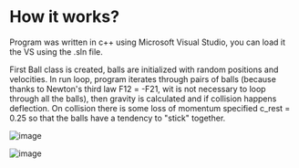 
# How it works?
Program was written in c++ using Microsoft Visual Studio, you can load it the VS using the .sln file.

  First Ball class is created, balls are initialized with random positions and velocities. In run loop, program iterates through pairs of balls (because thanks to Newton's third law F12 = -F21, wit is not necessary to loop through all the balls), then gravity is calculated and if collision happens deflection. On collision there is some loss of momentum specified c_rest = 0.25 so that the balls have a tendency to "stick" together.

![image](https://user-images.githubusercontent.com/94861828/149720357-87ec17af-d88c-40d1-bf49-7aa9eb7e5227.png)

![image](https://user-images.githubusercontent.com/94861828/149720570-3dc7c18b-7120-4dcf-9a03-ef187b7becd4.png)

